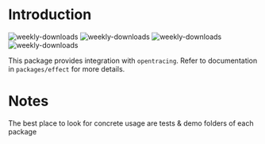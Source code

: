 # Introduction
![weekly-downloads](https://badgen.net/npm/v/@matechs/tracing)
![weekly-downloads](https://badgen.net/npm/dw/@matechs/tracing)
![weekly-downloads](https://badgen.net/npm/dm/@matechs/tracing)
![weekly-downloads](https://badgen.net/npm/dy/@matechs/tracing)

This package provides integration with `opentracing`. Refer to documentation in `packages/effect` for more details.

# Notes
The best place to look for concrete usage are tests & demo folders of each package